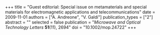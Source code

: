 +++
title = "Guest editorial: Special issue on metamaterials and special materials for electromagnetic applications and telecommunications"
date = 2009-11-01
authors = ["A. Andreone", "V. Galdi"]
publication_types = ["2"]
abstract = ""
selected = false
publication = "*Microwave and Optical Technology Letters* **51**(11), 2694"
doi = "10.1002/mop.24722"
+++

